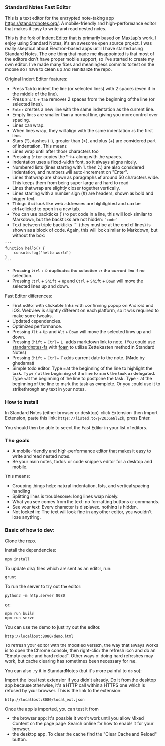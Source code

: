 ### Standard Notes Fast Editor 

This is a text editor for the encrypted note-taking app https://standardnotes.org/.
A mobile-friendly and high-performance editor that makes it easy to write and read nested notes.

This is the fork of [Indent Editor](https://github.com/ghedamat/standard-notes-indent-editor) that is primarily based on [MaxLap's](https://github.com/MaxLap/standard-notes-indent-editor) work. 
I enjoy using Standard Notes, it's an awesome open source project. I was really skeptical about Electron-based apps until I have started using Standard Notes. 
The one thing that made me disappointed is that most of the editors don't have proper mobile support, so I've started to create my own editor. I've made many fixes and meaningless commits to test on the mobile so I have to clean up and reinitialize the repo.

Original Indent Editor features:
* Press `Tab` to indent the line (or selected lines) with 2 spaces (even if in the middle of the line).
* Press `Shift` + `Tab` removes 2 spaces from the beginning of the line (or selected lines).
* `Enter` creates a new line with the same indentation as the current line.
* Empty lines are smaller than a normal line, giving you more control over spacing.
* Lines can wrap.
* When lines wrap, they will align with the same indentation as the first line.
* Stars (*), dashes (-), greater than (>), and plus (+) are considered part of indentation. This means: 
* Lines wrap until after those characters too.
* Pressing `Enter` copies the *->+ along with the spaces.
* Indentation uses a fixed-width font, so it always aligns nicely.
* Numbered lists (lines starting with 1. then 2.) are also considered indentation, and numbers will auto-increment on "Enter".
* Lines that wrap are shown as paragraphs of around 50 characters wide. This keeps them from being super large and hard to read
* Lines that wrap are slightly closer together vertically.
* Lines starting with a number sign (#) are headers, shown as bold and bigger text.
* Things that look like web addresses are highlighted and can be ctrl+clicked to open in a new tab.
* You can use backticks (\`) to put code in a line, this will look similar to Markdown, but the backticks are not hidden: `` `code` `` 
* Text between triple backticks \``` (they must be at the end of lines) is shown as a block of code. Again, this will look similar to Markdown, but without the box:
````
```
function hello() {
    console.log('hello world')
}
```
````
* Pressing `Ctrl` + `D` duplicates the selection or the current line if no selection.
* Pressing `Ctrl` + `Shift` + `Up` and `Ctrl` + `Shift` + `Down` will move the selected lines up and down.

Fast Editor differences:
* First editor with clickable links with confirming popup on Android and iOS. Webview is slightly different on each platform, so it was required to make some tweaks.
* Updated dependencies.
* Optimized performance.
* Pressing `Alt` + `Up` and `Alt` + `Down` will move the selected lines up and down.
* Pressing `Shift` + `Ctrl`+ `L ` adds markdown link to note. (You could use [standardnotes-fs](https://github.com/tannercollin/standardnotes-fs) with [foam](https://github.com/foambubble/foam) to utilize Zettelkasten method in Standard Notes) 
* Pressing `Shift` + `Ctrl`+ `T` adds current date to the note. (Made by ghedamat)
* Simple todo editor. 
Type `=` at the beginning of the line to highlight the task.
Type `/` at the beginning of the line to mark the task as delegated.
Type `<`at the beginning of the line to postpone the task.
Type `~` at the beginning of the line to mark the task as complete. Or you could use it to strikethrough any text in your notes.


### How to install

In Standard Notes (either browser or desktop), click Extension, then Import Extension, paste this link: `https://listed.to/p/2U3G6NlEzk`, press Enter.

You should then be able to select the Fast Editor in your list of editors.

### The goals

* A mobile-friendly and high-performance editor that makes it easy to write and read nested notes.
* Be your main notes, todos, or code snippets editor for a desktop and mobile.

This means:
* Grouping things help: natural indentation, lists, and vertical spacing handling
* Splitting lines is troublesome: long lines wrap nicely.
* What you see comes from the text: no formatting buttons or commands.
* See your text: Every character is displayed, nothing is hidden.
* Not locked in: The text will look fine in any other editor, you wouldn't lose anything.

### Basic of how to dev:

Clone the repo.

Install the dependencies:

    npm install

To update dist/ files which are sent as an editor, run:

    grunt

To run the server to try out the editor:

    python3 -m http.server 8080

or:

    npm run build
    npm run serve

You can use the demo to just try out the editor:

    http://localhost:8080/demo.html

To refresh your editor with the modified version, the way that always works is to open the Chrome console, then right-click the refresh icon and do an "Empty cache and hard reload". Other ways of doing hard refreshes may work, but cache clearing has sometimes been necessary for me.

You can also try it in StandardNotes (but it's more painful to do so):

Import the local test extension if you didn't already. Do it from the desktop app because otherwise, it's a HTTP call within a HTTPS one which is refused by your browser. This is the link to the extension:

    http://localhost:8080/local_ext.json

Once the app is imported, you can test it from:
* the browser app: It's possible it won't work until you allow Mixed Content on the page page. Search online for how to enable it for your browser.
* the desktop app. To clear the cache find the "Clear Cache and Reload" button.